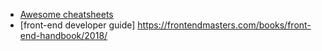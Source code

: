 * [Awesome cheatsheets](https://github.com/LeCoupa/awesome-cheatsheets)
* [front-end developer guide] https://frontendmasters.com/books/front-end-handbook/2018/
